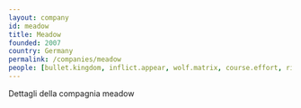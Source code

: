 ```yaml
---
layout: company
id: meadow
title: Meadow
founded: 2007
country: Germany
permalink: /companies/meadow
people: [bullet.kingdom, inflict.appear, wolf.matrix, course.effort, rib.wood, army.track, inform.near]
---
```


Dettagli della compagnia meadow